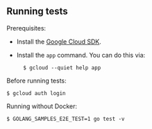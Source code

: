 ## Running tests

Prerequisites:

* Install the [Google Cloud SDK](https://cloud.google.com/sdk/).
* Install the `app` command. You can do this via:

        $ gcloud --quiet help app

Before running tests:

    $ gcloud auth login

Running without Docker:

    $ GOLANG_SAMPLES_E2E_TEST=1 go test -v
